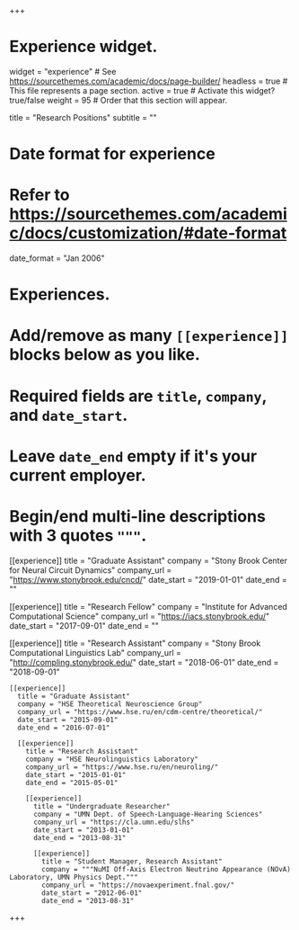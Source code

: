 +++
# Experience widget.
widget = "experience"  # See https://sourcethemes.com/academic/docs/page-builder/
headless = true  # This file represents a page section.
active = true  # Activate this widget? true/false
weight = 95  # Order that this section will appear.

title = "Research Positions"
subtitle = ""

# Date format for experience
#   Refer to https://sourcethemes.com/academic/docs/customization/#date-format
date_format = "Jan 2006"

# Experiences.
#   Add/remove as many `[[experience]]` blocks below as you like.
#   Required fields are `title`, `company`, and `date_start`.
#   Leave `date_end` empty if it's your current employer.
#   Begin/end multi-line descriptions with 3 quotes `"""`.
[[experience]]
  title = "Graduate Assistant"
  company = "Stony Brook Center for Neural Circuit Dynamics"
  company_url = "https://www.stonybrook.edu/cncd/"
  date_start = "2019-01-01"
  date_end = ""

[[experience]]
  title = "Research Fellow"
  company = "Institute for Advanced Computational Science"
  company_url = "https://iacs.stonybrook.edu/"
  date_start = "2017-09-01"
  date_end = ""

  [[experience]]
    title = "Research Assistant"
    company = "Stony Brook Computational Linguistics Lab"
    company_url = "http://compling.stonybrook.edu/"
    date_start = "2018-06-01"
    date_end = "2018-09-01"

    [[experience]]
      title = "Graduate Assistant"
      company = "HSE Theoretical Neuroscience Group"
      company_url = "https://www.hse.ru/en/cdm-centre/theoretical/"
      date_start = "2015-09-01"
      date_end = "2016-07-01"

      [[experience]]
        title = "Research Assistant"
        company = "HSE Neurolinguistics Laboratory"
        company_url = "https://www.hse.ru/en/neuroling/"
        date_start = "2015-01-01"
        date_end = "2015-05-01"

        [[experience]]
          title = "Undergraduate Researcher"
          company = "UMN Dept. of Speech-Language-Hearing Sciences"
          company_url = "https://cla.umn.edu/slhs"
          date_start = "2013-01-01"
          date_end = "2013-08-31"

          [[experience]]
            title = "Student Manager, Research Assistant"
            company = """NuMI Off-Axis Electron Neutrino Appearance (NOvA) Laboratory, UMN Physics Dept."""
            company_url = "https://novaexperiment.fnal.gov/"
            date_start = "2012-06-01"
            date_end = "2013-08-31"

+++
